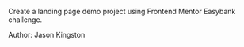 Create a landing page demo project using Frontend Mentor Easybank challenge.

Author: Jason Kingston

